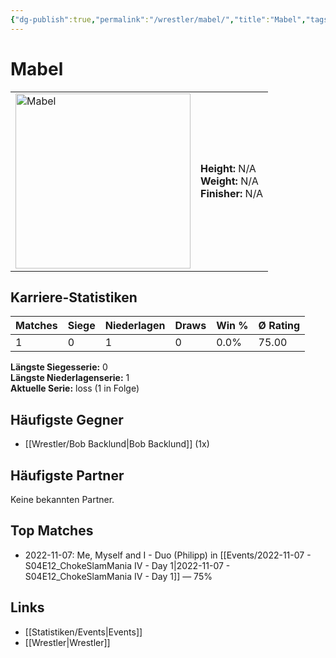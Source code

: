 ```yaml
---
{"dg-publish":true,"permalink":"/wrestler/mabel/","title":"Mabel","tags":["wrestler"],"noteIcon":""}
---
```



# Mabel

<table>
        <tr>
        <td><img src="https://github.com/CptSpaulding1980/choke-slam-wrestling/releases/download/images/Mabel.png" width="280" alt="Mabel"></td>
        <td>
        <b>Height:</b> N/A<br>
        <b>Weight:</b> N/A<br>
        <b>Finisher:</b> N/A<br>
        </td>
        </tr>
        </table>
        
## Karriere-Statistiken

| Matches | Siege | Niederlagen | Draws | Win % | Ø Rating |
|---------|-------|-------------|-------|-------|-----------|
| 1 | 0 | 1 | 0 | 0.0% | 75.00 |

**Längste Siegesserie:** 0<br>**Längste Niederlagenserie:** 1<br>**Aktuelle Serie:** loss (1 in Folge)


## Häufigste Gegner
- [[Wrestler/Bob Backlund\|Bob Backlund]] (1x)

## Häufigste Partner
Keine bekannten Partner.

## Top Matches
- 2022-11-07: Me, Myself and I - Duo (Philipp) in [[Events/2022-11-07 - S04E12_ChokeSlamMania IV - Day 1\|2022-11-07 - S04E12_ChokeSlamMania IV - Day 1]] — 75%

## Links
- [[Statistiken/Events\|Events]]
- [[Wrestler\|Wrestler]]
